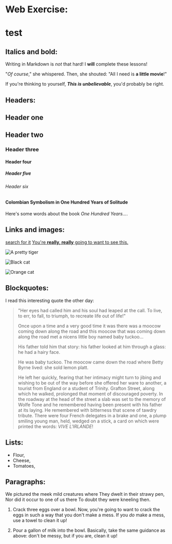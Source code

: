 # Web Exercise:
# test

## Italics and bold:

Writing in Markdown is _not_ that hard!
I **will** complete these lessons!

"_Of course_," she whispered. Then, she shouted: "All I need is **a little movie**!"

If you're thinking to yourself, **_This is unbelievable_**, you'd probably be right.

## Headers:

## Header one

## Header two

### Header three

#### Header four

##### Header five

###### Header six

#### Colombian Symbolism in One Hundred Years of Solitude

Here's some words about the book _One Hundred Years..._.

## Links and images:

[search for it](https://www.google.com)
[You're **really, really** going to want to see this.](https://www.dailykitten.com)

![A pretty tiger](https://upload.wikimedia.org/wikipedia/commons/5/56/Tiger.50.jpg)

![Black cat](https://upload.wikimedia.org/wikipedia/commons/a/a3/81_INF_DIV_SSI.jpg)

![Orange cat](https://icons.iconarchive.com/icons/google/noto-emoji-animals-nature/256/22221-cat-icon.png)

## Blockquotes:

I read this interesting quote the other day:

> "Her eyes had called him and his soul had leaped at the call. To live, to err, to fall, to triumph, to recreate life out of life!"
>
> Once upon a time and a very good time it was there was a moocow coming down along the road and this moocow that was coming down along the road met a nicens little boy named baby tuckoo...
>
> His father told him that story: his father looked at him through a glass: he had a hairy face.
>
> He was baby tuckoo. The moocow came down the road where Betty Byrne lived: she sold lemon platt.
>
> He left her quickly, fearing that her intimacy might turn to jibing and wishing to be out of the way before she offered her ware to another, a tourist from England or a student of Trinity. Grafton Street, along which he walked, prolonged that moment of discouraged poverty. In the roadway at the head of the street a slab was set to the memory of Wolfe Tone and he remembered having been present with his father at its laying. He remembered with bitterness that scene of tawdry tribute. There were four French delegates in a brake and one, a plump smiling young man, held, wedged on a stick, a card on which were printed the words: _VIVE L'IRLANDE_!

## Lists:

* Flour,
* Cheese,
* Tomatoes,

## Paragraphs:

We pictured the meek mild creatures where
They dwelt in their strawy pen,
Nor did it occur to one of us there
To doubt they were kneeling then.

1. Crack three eggs over a bowl.
   Now, you're going to want to crack the eggs in such a way that you don't make a mess.
   If you _do_ make a mess, use a towel to clean it up!

2. Pour a gallon of milk into the bowl.
   Basically, take the same guidance as above: don't be messy, but if you are, clean it up!
